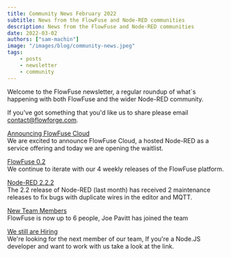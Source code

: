 ```yaml
---
title: Community News February 2022
subtitle: News from the FlowFuse and Node-RED communities
description: News from the FlowFuse and Node-RED communities
date: 2022-03-02
authors: ["sam-machin"]
image: "/images/blog/community-news.jpeg"
tags:
    - posts
    - newsletter
    - community
---
```


Welcome to the FlowFuse newsletter, a regular roundup of what\`s happening with both FlowFuse and the wider Node-RED community. 
<!--more-->
If you've got something that you'd like us to share please email [contact@flowforge.com](mailto:contact@flowforge.com).

[Announcing FlowFuse Cloud](https://flowforge.com/blog/announcing-flowforge-cloud/)  
We are excited to announce FlowFuse Cloud, a hosted Node-RED as a service offering and today we are opening the waitlist.

[FlowFuse 0.2](https://flowforge.com/blog/flowforge-02-released/)  
We continue to iterate with our 4 weekly releases of the FlowFuse platform.

[Node-RED 2.2.2](https://discourse.nodered.org/t/node-red-2-2-2-released/58606)  
The 2.2 release of Node-RED (last month) has received 2 maintenance releases to fix bugs with  duplicate wires in the editor and MQTT.

[New Team Members](https://flowforge.com/blog/welcome-joe/)  
FlowFuse is now up to 6 people, Joe Pavitt has joined the team

[We still are Hiring](https://boards.greenhouse.io/flowforge/jobs/4312861004)  
We're looking for the next member of our team, If you're a Node.JS developer and want to work with us take a look at the link.
